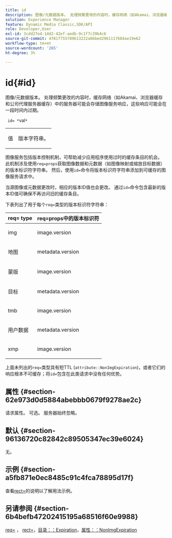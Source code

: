 ```yaml
---
title: id
description: 图像/元数据版本。 处理频繁更改的内容时，缓存网络（如Akamai、浏览器缓存和公司代理服务器缓存）中的服务器可能会存储图像服务响应，这些响应可能会在一段时间内过期。
solution: Experience Manager
feature: Dynamic Media Classic,SDK/API
role: Developer,User
exl-id: 3cdd27e4-14d2-42ef-aedb-9c1f7c39b4c6
source-git-commit: 4f81f755789613222a66bed2961117604ae19e62
workflow-type: tm+mt
source-wordcount: '265'
ht-degree: 3%

---
```


# id{#id}

图像/元数据版本。 处理频繁更改的内容时，缓存网络（如Akamai、浏览器缓存和公司代理服务器缓存）中的服务器可能会存储图像服务响应，这些响应可能会在一段时间内过期。

` id= *`val`*`

<table id="simpletable_3A6EBDA15B004636804E1ACEF952479A"> 
 <tr class="strow"> 
  <td class="stentry"> <p> <span class="codeph"> <span class="varname">值</span> </span> </p> </td> 
  <td class="stentry"> <p>版本字符串。 </p> </td> 
 </tr> 
</table>

图像服务包括版本控制机制，可帮助减少应用程序使用过时的缓存条目的机会。 此机制涉及使用`req=props`获取图像数据和元数据（如图像映射或缩放目标数据）的版本标识符字符串。 然后，使用`id=`命令将版本标识符字符串添加到可缓存的图像服务请求中。

当源图像或元数据更改时，相应的版本ID值也会更改。 通过`id=`命令包含最新的版本ID值可确保不再访问旧的缓存条目。

下表列出了用于每个`req=`类型的版本标识符字符串：

<table id="table_AE39BEBE18864880BBBF1C4F16785E2D"> 
 <thead> 
  <tr> 
   <th class="entry"> <b> req= type</b> </th> 
   <th class="entry"> req=props</b>中的<b>版本标识符 </th> 
  </tr> 
 </thead>
 <tbody> 
  <tr> 
   <td> <p> img </p> </td> 
   <td> <p> image.version </p> </td> 
  </tr> 
  <tr> 
   <td> <p> 地图 </p> </td> 
   <td> <p> metadata.version </p> </td> 
  </tr> 
  <tr> 
   <td> <p> 蒙版 </p> </td> 
   <td> <p> image.version </p> </td> 
  </tr> 
  <tr> 
   <td> <p> 目标 </p> </td> 
   <td> <p> metadata.version </p> </td> 
  </tr> 
  <tr> 
   <td> <p> tmb </p> </td> 
   <td> <p> image.version </p> </td> 
  </tr> 
  <tr> 
   <td> <p> 用户数据 </p> </td> 
   <td> <p> metadata.version </p> </td> 
  </tr> 
  <tr> 
   <td> <p> xmp </p> </td> 
   <td> <p> image.version </p> </td> 
  </tr> 
 </tbody> 
</table>

上面未列出的`req=`类型具有短TTL (`attribute::NonImgExpiration`)，或者它们的响应根本不可缓存；将`id=`包含在此类请求中没有任何优势。

## 属性 {#section-62e973d0d5884abebbb0679f9278ae2c}

请求属性。 可选。 服务器始终忽略。

## 默认 {#section-96136720c82842c89505347ec39e6024}

无。

## 示例 {#section-a5fb871e0ec8485c91c4fca78895d17f}

查看[rect=](../../../../../is-api/http-ref/image-serving-api-ref/c-http-protocol-reference/c-command-reference/r-rect.md#reference-520b90d30b4c4b4692a723e4df6adaf3)的说明以了解用法示例。

## 另请参阅 {#section-6b4befb47202415195a68516f60e9988}

[req=](../../../../../is-api/http-ref/image-serving-api-ref/c-http-protocol-reference/c-command-reference/r-req/r-req.md#reference-907cdb4a97034db7ad94695f25552e76) ， [rect=](../../../../../is-api/http-ref/image-serving-api-ref/c-http-protocol-reference/c-command-reference/r-rect.md#reference-520b90d30b4c4b4692a723e4df6adaf3)，[目录：：Expiration](../../../../../is-api/image-catalog/image-serving-api-ref/c-image-catalog-reference/c-image-svg-data-reference/c-image-data-reference/r-expiration-cat.md#reference-a7afd668ecbb4d2da65d86259aa6a28a)，[属性：：NonImgExpiration](../../../../../is-api/image-catalog/image-serving-api-ref/c-image-catalog-reference/c-attributes-reference/r-nonimgexpiration.md#reference-a8066cd0d24b4ea98100ade4821f1f9d)
